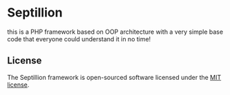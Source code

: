 
# Septillion

this is a PHP framework based on OOP architecture with a very simple base code that everyone could understand it in no time!


## License

The Septillion framework is open-sourced software licensed under the [MIT license](LICENSE.md).
